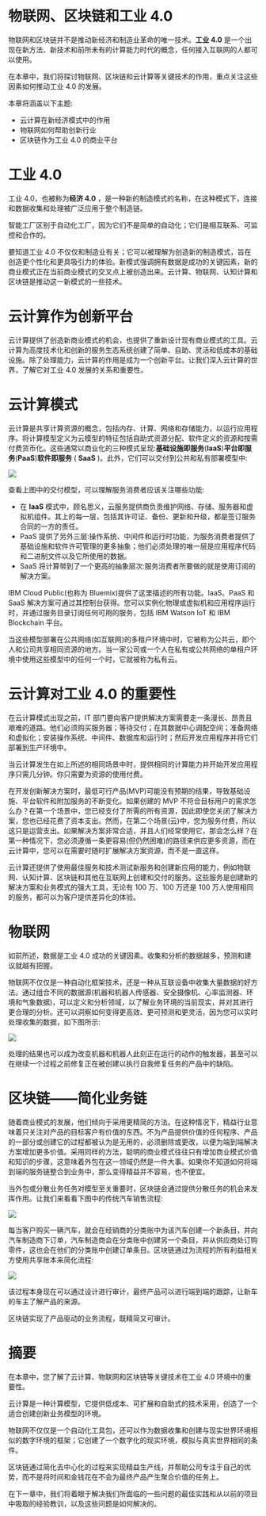 # 物联网、区块链和工业 4.0

物联网和区块链并不是推动新经济和制造业革命的唯一技术。**工业 4.0** 是一个出现在新方法、新技术和前所未有的计算能力时代的概念，任何接入互联网的人都可以使用。

在本章中，我们将探讨物联网、区块链和云计算等关键技术的作用，重点关注这些因素如何推动工业 4.0 的发展。

本章将涵盖以下主题:

*   云计算在新经济模式中的作用
*   物联网如何帮助创新行业
*   区块链作为工业 4.0 的商业平台

# 工业 4.0

工业 4.0，也被称为**经济 4.0** ，是一种新的制造模式的名称，在这种模式下，连接和数据收集和处理被广泛应用于整个制造链。

智能工厂区别于自动化工厂，因为它们不是简单的自动化；它们是相互联系、可监控和合作的。

要知道工业 4.0 不仅仅和制造业有关；它可以被理解为创造新的制造模式，旨在创造更个性化和更具吸引力的体验。新模式强调拥有数据是成功的关键因素，新的商业模式正在当前商业模式的交叉点上被创造出来。云计算、物联网、认知计算和区块链是推动这一新模式的一些技术。

# 云计算作为创新平台

云计算提供了创造新商业模式的机会，也提供了重新设计现有商业模式的工具。云计算为高度技术化和创新的服务生态系统创建了简单、自助、灵活和低成本的基础设施。除了处理能力，云计算的作用是成为一个创新平台。让我们深入云计算的世界，了解它对工业 4.0 发展的关系和重要性。

# 云计算模式

云计算是共享计算资源的概念，包括内存、计算、网络和存储能力，以运行应用程序。将计算模型定义为云模型的特征包括自助式资源分配、软件定义的资源和按需付费货币化。这些通常以商业化的三种模式呈现:**基础设施即服务**(**IaaS**)**平台即服务**(**PaaS**)**软件即服务** ( **SaaS** )。此外，它们可以交付到公共和私有部署模型中:

![](img/966f6277-1fb8-4bb9-aa70-6ed13998a214.png)

查看上图中的交付模型，可以理解服务消费者应该关注哪些功能:

*   在 **IaaS** 模式中，顾名思义，云服务提供商负责维护网络、存储、服务器和虚拟机组件。其上的每一层，包括其许可证、备份、更新和升级，都是签订服务合同的一方的责任。
*   PaaS 提供了另外三层:操作系统、中间件和运行时功能，为服务消费者提供了基础设施和软件许可管理的更多抽象；他们必须处理的唯一层是应用程序代码和二进制文件以及它所使用的数据。
*   SaaS 将计算带到了一个更高的抽象层次:服务消费者所要做的就是使用订阅的解决方案。

IBM Cloud Public(也称为 Bluemix)提供了这里描述的所有功能。IaaS、PaaS 和 SaaS 解决方案可通过其控制台获得。您可以实例化物理或虚拟机和应用程序运行时，并通过服务目录订阅任何可用的服务，包括 IBM Watson IoT 和 IBM Blockchain 平台。

当这些模型部署在公共网络(如互联网)的多租户环境中时，它被称为公共云，即个人和公司共享相同资源的地方。当一家公司或一个人在私有或公共网络的单租户环境中使用这些模型中的任何一个时，它就被称为私有云。

# 云计算对工业 4.0 的重要性

在云计算模式出现之前，IT 部门要向客户提供解决方案需要走一条漫长、昂贵且艰难的道路。他们必须购买服务器；等待交付；在其数据中心调配空间；准备网络和虚拟化；安装操作系统、中间件、数据库和运行时；然后开发应用程序并将它们部署到生产环境中。

当云计算发生在如上所述的相同场景中时，提供相同的计算能力并开始开发应用程序只需几分钟。你只需要为资源的使用付费。

在开发创新解决方案时，最低可行产品(MVP)可能没有预期的结果，导致基础设施、平台软件和附加服务的不断变化。如果创建的 MVP 不符合目标用户的需求怎么办？在第一个场景中，您已经支付了所需的所有资源，因此即使您关闭了解决方案，您也已经花费了资本支出。然而，在第二个场景(云)中，您为服务付费，所以这只是运营支出。如果解决方案非常合适，并且人们经常使用它，那会怎么样？在第一种情况下，您必须遵循一条更容易(但仍然困难)的路径来供应更多资源，而在云计算中，您可以在需要时随时扩展解决方案资源，而不是一直这样。

云计算还提供了使用最佳服务和技术测试新服务和创建新应用的能力，例如物联网、认知计算、区块链和其他在互联网上创建和交付的服务。这些服务是创建新的解决方案和业务模式的强大工具，无论有 100 万、100 万还是 100 万人使用相同的服务，都可以为客户提供差异化的体验。

# 物联网

如前所述，数据是工业 4.0 成功的关键因素。收集和分析的数据越多，预测和建议就越有把握。

物联网不仅仅是一种自动化框架技术，还是一种从互联设备中收集大量数据的好方法。通过组合不同的数据源(机器和机器人传感器、安全摄像机、心率监测器、环境和气象数据)，可以定义和分析领域，以了解业务环境的当前现实，并对其进行更合理的分析。还可以洞察如何变得更高效、更可预测和更灵活，因为您可以实时处理收集的数据，如下图所示:

![](img/7212051c-b5f8-4e06-80a0-bbb8768a00fb.png)

处理的结果也可以成为改变机器和机器人此刻正在运行的动作的触发器，甚至可以在继续一个过程之前修复正在被创建以执行自我修复任务的产品中的缺陷。

# 区块链——简化业务链

随着商业模式的发展，他们倾向于采用更精简的方法。在这种情况下，精益行业意味着只关注对产品的目标客户有价值的东西。不为产品提供价值的任何程序、产品的一部分或创建它的过程都被认为是无用的，必须删除或更改，以便为端到端解决方案增加更多价值。采用同样的方法，聪明的商业模式往往只有增加商业模式价值和知识的步骤，这意味着外包在这一领域仍然是一件大事。如果你不知道如何将端到端的服务链整合到业务中，那么变得精益并不容易，也不便宜。

当外包或分散业务任务对模型至关重要时，区块链会通过提供分散任务的机会来发挥作用。让我们来看看下图中的传统汽车销售流程:

![](img/f3208659-655d-4e32-9d08-8964ae1e9c7f.png)

每当客户购买一辆汽车，就会在经销商的分类账中为该汽车创建一个新条目，并向汽车制造商下订单，汽车制造商会在分类账中创建另一个条目，并从供应商处订购零件，这也会在他们的分类账中创建订单条目。区块链通过为流程的所有利益相关方使用共享账本来简化流程:

![](img/0caa7231-fce0-4663-a652-0db27913c155.png)

该过程本身现在可以通过设计进行审计，最终产品可以进行端到端的跟踪，让新车的车主了解产品的来源。

区块链实现了产品驱动的业务流程，既精简又可审计。

# 摘要

在本章中，您了解了云计算、物联网和区块链等关键技术在工业 4.0 环境中的重要性。

云计算是一种计算模型，它提供低成本、可扩展和自助式的技术采用，创造了一个适合创建创新业务模型的环境。

物联网不仅仅是一个自动化工具包，还可以作为数据收集和创建与现实世界环境相似的数字环境的框架；它创建了一个数字化的现实环境，模拟与真实世界相同的条件。

区块链通过简化去中心化的过程来实现精益生产线，并帮助公司专注于自己的优势，而不是将时间和金钱花在不会为最终产品产生聚合价值的任务上。

在下一章中，我们将着眼于解决我们所面临的一些问题的最佳实践和从以前的项目中吸取的经验教训，以及这些问题是如何解决的。